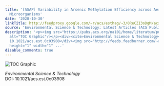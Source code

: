 ```yaml
---
title: '[ASAP] Variability in Arsenic Methylation Efficiency across Aerobic and Anaerobic
  Microorganisms'
date: '2020-10-30'
linkTitle: http://feedproxy.google.com/~r/acs/esthag/~3/0ReCZI3oDgM/acs.est.0c03908
source: 'Environmental Science & Technology: Latest Articles (ACS Publications)'
description: '<p><img src="https://pubs.acs.org/na101/home/literatum/publisher/achs/journals/content/esthag/0/esthag.ahead-of-print/acs.est.0c03908/20201030/images/medium/es0c03908_0006.gif"
  alt="TOC Graphic"/></p><div><cite>Environmental Science & Technology</cite></div><div>DOI:
  10.1021/acs.est.0c03908</div><img src="http://feeds.feedburner.com/~r/acs/esthag/~4/0ReCZI3oDgM"
  height="1" width="1" ...'
disable_comments: true
---
```

<p><img src="https://pubs.acs.org/na101/home/literatum/publisher/achs/journals/content/esthag/0/esthag.ahead-of-print/acs.est.0c03908/20201030/images/medium/es0c03908_0006.gif" alt="TOC Graphic"/></p><div><cite>Environmental Science & Technology</cite></div><div>DOI: 10.1021/acs.est.0c03908</div><img src="http://feeds.feedburner.com/~r/acs/esthag/~4/0ReCZI3oDgM" height="1" width="1" ...